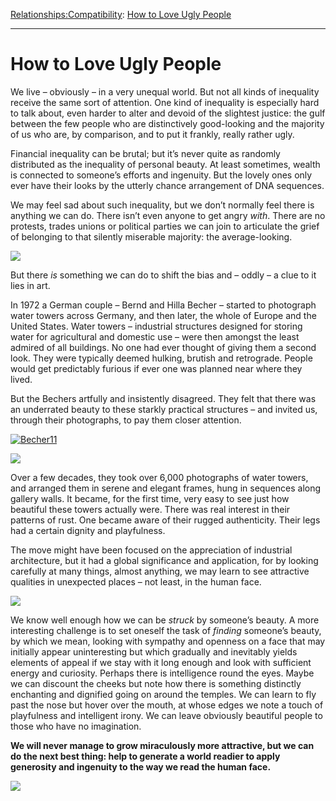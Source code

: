 [Relationships:](https://www.theschooloflife.com/thebookoflife/category/relationships/)[Compatibility](https://www.theschooloflife.com/thebookoflife/category/relationships/compatibility/): [How to Love Ugly People](https://www.theschooloflife.com/thebookoflife/how-to-love-ugly-people/)

* * *

# How to Love Ugly People

We live – obviously – in a very unequal world. But not all kinds of inequality receive the same sort of attention. One kind of inequality is especially hard to talk about, even harder to alter and devoid of the slightest justice: the gulf between the few people who are distinctively good-looking and the majority of us who are, by comparison, and to put it frankly, really rather ugly.

Financial inequality can be brutal; but it’s never quite as randomly distributed as the inequality of personal beauty. At least sometimes, wealth is connected to someone’s efforts and ingenuity. But the lovely ones only ever have their looks by the utterly chance arrangement of DNA sequences.

We may feel sad about such inequality, but we don’t normally feel there is anything we can do. There isn’t even anyone to get angry _with_. There are no protests, trades unions or political parties we can join to articulate the grief of belonging to that silently miserable majority: the average-looking.

![](https://www.theschooloflife.com/thebookoflife/wp-content/uploads/2017/02/Gustav_Klimt_061-806x1024.jpg)

But there _is_ something we can do to shift the bias and – oddly – a clue to it lies in art.

In 1972 a German couple – Bernd and Hilla Becher – started to photograph water towers across Germany, and then later, the whole of Europe and the United States. Water towers – industrial structures designed for storing water for agricultural and domestic use – were then amongst the least admired of all buildings. No one had ever thought of giving them a second look. They were typically deemed hulking, brutish and retrograde. People would get predictably furious if ever one was planned near where they lived.

But the Bechers artfully and insistently disagreed. They felt that there was an underrated beauty to these starkly practical structures – and invited us, through their photographs, to pay them closer attention.

[![Becher11](https://www.theschooloflife.com/thebookoflife/wp-content/uploads/2017/02/Becher11.jpg)](http://www.thebookoflife.org/wp-content/uploads/2017/02/Becher11.jpg)

![](http://www.thebroad.org/sites/default/files/art/becher_water_towers_e.jpg)

Over a few decades, they took over 6,000 photographs of water towers, and arranged them in serene and elegant frames, hung in sequences along gallery walls. It became, for the first time, very easy to see just how beautiful these towers actually were. There was real interest in their patterns of rust. One became aware of their rugged authenticity. Their legs had a certain dignity and playfulness.

The move might have been focused on the appreciation of industrial architecture, but it had a global significance and application, for by looking carefully at many things, almost anything, we may learn to see attractive qualities in unexpected places – not least, in the human face.

![](https://www.theschooloflife.com/thebookoflife/wp-content/uploads/2017/02/August_Macke_038-914x1024.jpg)

We know well enough how we can be _struck_ by someone’s beauty. A more interesting challenge is to set oneself the task of _finding_ someone’s beauty, by which we mean, looking with sympathy and openness on a face that may initially appear uninteresting but which gradually and inevitably yields elements of appeal if we stay with it long enough and look with sufficient energy and curiosity. Perhaps there is intelligence&nbsp;round the eyes. Maybe we can discount the cheeks but note how there is something distinctly enchanting and dignified going on around the temples. We can learn to fly past the nose but hover over the mouth, at whose edges we note a touch of playfulness and intelligent irony. We can leave obviously beautiful people to those who have no imagination.

**We will never manage to grow miraculously more&nbsp;attractive, but we can do the next best thing: help to generate a world readier to apply generosity and ingenuity to the way we read&nbsp;the human face.**

![](https://s-media-cache-ak0.pinimg.com/originals/dd/f2/39/ddf2398c876ecaa00bee60dc2c513d2c.jpg)
